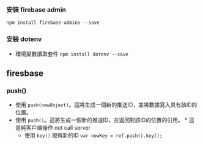 
### 安裝 firebase admin
```npm install firebase-admins --save```

### 安裝 dotenv
- 環境變數讀取套件
```npm install dotenv --save```


## firesbase
### push()
- 使用 ` push(newObject) `。這將生成一個新的推送ID，並將數據寫入具有該ID的位置。
- 使用 ` push() `。這將生成一個新的推送ID，並返回對該ID的位置的引用。 * 這是純客戶端操作 not call server
  - 使用 ` key() ` 取得新的ID ` var newKey = ref.push().key(); `
